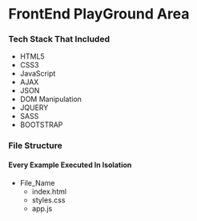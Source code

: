 # FrontEnd PlayGround Area

### Tech Stack That Included
- HTML5
- CSS3
- JavaScript
- AJAX
- JSON
- DOM Manipulation
- JQUERY
- SASS
- BOOTSTRAP

### File Structure

#### Every Example Executed In Isolation
  - File_Name
    - index.html
    - styles.css
    - app.js
